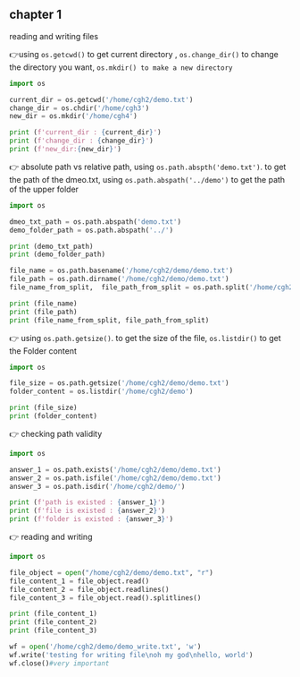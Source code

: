 ## chapter 1

reading and  writing files

:point_right:using `os.getcwd()` to get current directory , `os.change_dir()` to change the directory you want, `os.mkdir() to make a new directory`



```python
import os

current_dir = os.getcwd('/home/cgh2/demo.txt')
change_dir = os.chdir('/home/cgh3')
new_dir = os.mkdir('/home/cgh4')

print (f'current_dir : {current_dir}')
print (f'change_dir : {change_dir}')
print (f'new_dir:{new_dir}')
```



:point_right:  absolute path vs relative path, using `os.path.abspth('demo.txt')`. to get the path of the dmeo.txt, using `os.path.abspath('../demo')` to get the path of the upper folder

```python
import os

dmeo_txt_path = os.path.abspath('demo.txt')
demo_folder_path = os.path.abspath('../')

print (demo_txt_path)
print (demo_folder_path)

file_name = os.path.basename('/home/cgh2/demo/demo.txt')
file_path = os.path.dirname('/home/cgh2/demo/demo.txt')
file_name_from_split,  file_path_from_split = os.path.split('/home/cgh2/demo/demo.txt')

print (file_name)
print (file_path)
print (file_name_from_split, file_path_from_split)
```



:point_right:  using `os.path.getsize()`. to get the size of the file, `os.listdir()` to get the Folder content

```python
import os

file_size = os.path.getsize('/home/cgh2/demo/demo.txt')
folder_content = os.listdir('/home/cgh2/demo')

print (file_size)
print (folder_content)
```



:point_right:   checking path validity

```python
import os

answer_1 = os.path.exists('/home/cgh2/demo/demo.txt')
answer_2 = os.path.isfile('/home/cgh2/demo/demo.txt')
answer_3 = os.path.isdir('/home/cgh2/demo/')

print (f'path is existed : {answer_1}')
print (f'file is existed : {answer_2}')
print (f'folder is existed : {answer_3}')
```



:point_right:   reading and writing

```python  
import os

file_object = open("/home/cgh2/demo/demo.txt", "r")
file_content_1 = file_object.read()
file_content_2 = file_object.readlines()
file_content_3 = file_object.read().splitlines()

print (file_content_1)
print (file_content_2)
print (file_content_3)

wf = open('/home/cgh2/demo/demo_write.txt', 'w')
wf.write('testing for writing file\noh my god\nhello, world')
wf.close()#very important
```